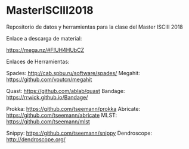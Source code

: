 # MasterISCIII2018
Repositorio de datos y herramientas para la clase del Master ISCIII 2018


Enlace a descarga de material:

https://mega.nz/#F!UH4HUbCZ

Enlaces de Herramientas:

Spades: http://cab.spbu.ru/software/spades/
Megahit: https://github.com/voutcn/megahit

Quast: https://github.com/ablab/quast
Bandage: https://rrwick.github.io/Bandage/

Prokka: https://github.com/tseemann/prokka
Abricate: https://github.com/tseemann/abricate
MLST: https://github.com/tseemann/mlst

Snippy: https://github.com/tseemann/snippy
Dendroscope: http://dendroscope.org/
